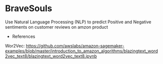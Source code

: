 # BraveSouls

Use Natural Language Processing (NLP) to predict Positive and Negative sentiments on customer reviews on amzon product

* References

Wor2Vec:
https://github.com/awslabs/amazon-sagemaker-examples/blob/master/introduction_to_amazon_algorithms/blazingtext_word2vec_text8/blazingtext_word2vec_text8.ipynb
